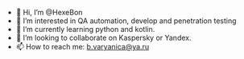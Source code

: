 - 👋 Hi, I’m @HexeBon
- 👀 I’m interested in QA automation, develop and penetration testing
- 🌱 I’m currently learning python and kotlin.
- 💞️ I’m looking to collaborate on Kaspersky or Yandex.
- 📫 How to reach me: b.varyanica@ya.ru

<!---
HexeBon/HexeBon is a ✨ special ✨ repository because its `README.md` (this file) appears on your GitHub profile.
You can click the Preview link to take a look at your changes.
--->
